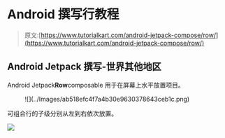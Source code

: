 # Android 撰写行教程

> 原文:[https://www.tutorialkart.com/android-jetpack-compose/row/](https://www.tutorialkart.com/android-jetpack-compose/row/)

## Android Jetpack 撰写-世界其他地区

Android Jetpack**Row**composable 用于在屏幕上水平放置项目。

<figure class="aligncenter size-large is-resized">![](../Images/ab518efc4f7a4b30e9630378643ceb1c.png)</figure>

可组合行的子级分别从左到右依次放置。

[![](../Images/925da31b32d6bc3827932f6c8afb11bb.png)](https://www.tutorialkart.com/)